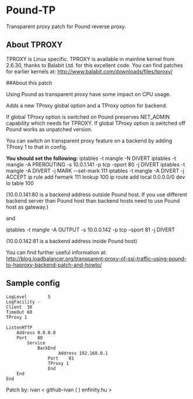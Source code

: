 # Pound-TP

Transparent proxy patch for Pound reverse proxy.

## About TPROXY

TPROXY is Linux specific.
TPROXY is available in mainline kernel from 2.6.30, thanks to Balabit Ltd. for this excellent code.
You can find patches for earlier kernels at: http://www.balabit.com/downloads/files/tproxy/

##About this patch

Using Pound as transparent proxy have some impact on CPU usage.

Adds a new TProxy global option and a TProxy option for backend.

If global TProxy option is switched on Pound preserves NET_ADMIN capability which needs for TPROXY.
If global TProxy option is switched off Pound works as unpatched version.

You can switch on transparent proxy feature on a backend by adding TProxy 1 to that in config.

__You should set the following:__
iptables -t mangle -N DIVERT
iptables -t mangle -A PREROUTING -s 10.0.1.141 -p tcp -sport 80 -j DIVERT
iptables -t mangle -A DIVERT -j MARK --set-mark 111
iptables -t mangle -A DIVERT -j ACCEPT
ip rule add fwmark 111 lookup 100
ip route add local 0.0.0.0/0 dev lo table 100

(10.0.0.141:80 is a backend address outside Pound host. If you use different backend server than Pound host than backend hosts need to use Pound host as gateway.)

and

iptables -t mangle -A OUTPUT -s 10.0.0.142 -p tcp –sport 81 -j DIVERT

(10.0.0.142:81 is a backend address inside Pound host)

You can find further useful information at:
http://blog.loadbalancer.org/transparent-proxy-of-ssl-traffic-using-pound-to-haproxy-backend-patch-and-howto/

## Sample config
    LogLevel        5
    LogFacility -
    Client  30
    TimeOut 60
    TProxy 1

    ListenHTTP
	    Address 0.0.0.0
	    Port    80
            Service
	            BackEnd
	                    Address 192.168.0.1
		            Port    81
		            TProxy 1
                    End
	    End
    End

Patch by:
ivan < github-ivan ( ) enfinity.hu >

